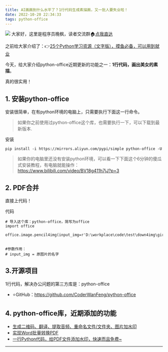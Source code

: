 ```yaml
---
title: AI画画到什么水平了？1行代码生成素描画，又一批人要失业啦！
date: 2022-10-20 22:34:33
tags: python-office
---
```



![](https://article-1300615378.cos.ap-nanjing.myqcloud.com/pencil4img-cover.jpg)
大家好，这里是程序员晚枫，读者交流群🏠[点我直达](https://mp.weixin.qq.com/s/NN2pX2bQPpczOeGF4ARNtw)

之前给大家介绍了：👉[25个Python学习资源（文字版），摸鱼必备，可以用到就业](https://mp.weixin.qq.com/s/_01V8I7rVkgvIIo7ygwwQA)

今天，给大家介绍python-office近期更新的功能之一：**1行代码，画出美女的素描**。


真的很实用！

## 1. 安装python-office
安装很简单，在有python环境的电脑上，只需要执行下面这一行命令。
> 如果你之前使用过python-office这个库，也需要执行一下，可以下载到最新版本.

安装
```
pip install -i https://mirrors.aliyun.com/pypi/simple python-office -U
```
>如果你的电脑里还没有安装python环境，可以看一下下面这个6分钟的傻瓜式安装教程，有电脑就能操作：https://www.bilibili.com/video/BV18g411h7jJ?p=3

## 2. PDF合并
直接上代码！

代码
```
# 导入这个库：python-office，简写为office
import office

office.image.pencil4img(input_img=r'D:\workplace\code\test\down4img\girl.jpg')


#参数作用：
# input_img = 原图片的名字
```


## 3.开源项目

1行代码，解决办公问题的第三方库是：python-office

- ⭐GitHub：https://github.com/CoderWanFeng/python-office

## 4. python-office库，近期添加的功能

- [生成二维码、翻译、提取音频、重命名文件/文件夹、图片加水印](https://mp.weixin.qq.com/s/4Pt0YWakkPhfEWVMHwXe8g)
- [实现Word批量转换PDF](https://mp.weixin.qq.com/s/eBn3N_FEx1dlC_-ttmlOwg)
- [一行Python代码，给PDF文件添加水印，快速而且免费~](https://mp.weixin.qq.com/s/yJDs5RoytRL5hl-ybXkZOA)

---